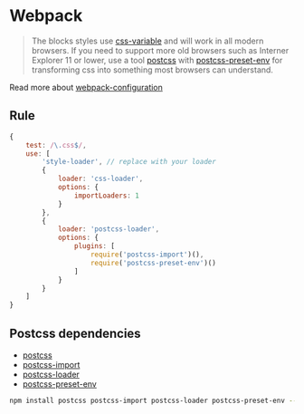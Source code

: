 [css-variable]: //caniuse.com/#feat=css-variables
[css-variable-usage]: //w3schools.com/css/css3_variables.asp
[webpack-configuration]: //webpack.js.org/configuration/
[postcss]: //github.com/postcss/postcss
[postcss-preset-env]: //github.com/csstools/postcss-preset-env
[postcss-import]: //github.com/postcss/postcss-import
[postcss-loader]: //github.com/postcss/postcss-loader

# Webpack

> The blocks styles use [css-variable] and will work in all modern browsers. If you need to support more old browsers such as Interner Explorer 11 or lower, use a tool [postcss] with [postcss-preset-env] for transforming css into something most browsers can understand.

Read more about [webpack-configuration]

## Rule

```js
{
    test: /\.css$/,
    use: [
        'style-loader', // replace with your loader
        {
            loader: 'css-loader',
            options: {
                importLoaders: 1
            }
        },
        {
            loader: 'postcss-loader',
            options: {
                plugins: [
                    require('postcss-import')(),
                    require('postcss-preset-env')()
                ]
            }
        }
    ]
}
```

## Postcss dependencies

- [postcss]
- [postcss-import]
- [postcss-loader]
- [postcss-preset-env]

```bash
npm install postcss postcss-import postcss-loader postcss-preset-env --save-dev
```
